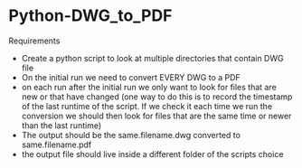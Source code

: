 # Python-DWG_to_PDF
Requirements
 - Create a python script to look at multiple directories that contain DWG file
 - On the initial run we need to convert EVERY DWG to a PDF
 - on each run after the initial run we only want to look for files that are new or that have changed (one way to do this is to record the timestamp of the last runtime of the script. If we check it each time we run the conversion we should then look for files that are the same time or newer than the last runtime)
 - The output should be the same.filename.dwg converted to same.filename.pdf
 - the output file should live inside a different folder of the scripts choice
 
 
